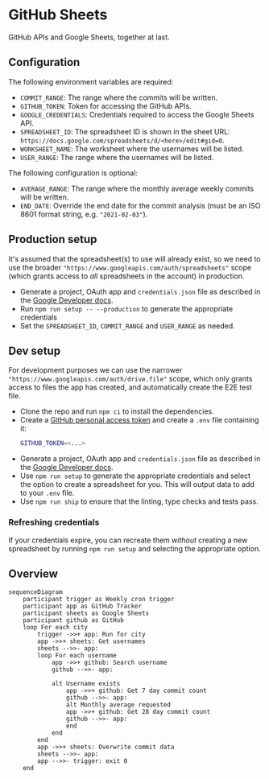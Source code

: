 # GitHub Sheets

GitHub APIs and Google Sheets, together at last.

## Configuration

The following environment variables are required:

- `COMMIT_RANGE`: The range where the commits will be written.
- `GITHUB_TOKEN`: Token for accessing the GitHub APIs.
- `GOOGLE_CREDENTIALS`: Credentials required to access the Google Sheets API.
- `SPREADSHEET_ID`: The spreadsheet ID is shown in the sheet URL: `https://docs.google.com/spreadsheets/d/<here>/edit#gid=0`.
- `WORKSHEET_NAME`: The worksheet where the usernames will be listed.
- `USER_RANGE`: The range where the usernames will be listed.

The following configuration is optional:

- `AVERAGE_RANGE`: The range where the monthly average weekly commits will be written.
- `END_DATE`: Override the end date for the commit analysis (must be an ISO 8601 format string, e.g. `"2021-02-03"`).

## Production setup

It's assumed that the spreadsheet(s) to use will already exist, so we need to use the broader `"https://www.googleapis.com/auth/spreadsheets"` scope (which grants access to _all_ spreadsheets in the account) in production.

- Generate a project, OAuth app and `credentials.json` file as described in the [Google Developer docs].
- Run `npm run setup -- --production` to generate the appropriate credentials
- Set the `SPREADSHEET_ID`, `COMMIT_RANGE` and `USER_RANGE` as needed.

## Dev setup

For development purposes we can use the narrower `"https://www.googleapis.com/auth/drive.file"` scope, which only grants access to files the app has created, and automatically create the E2E test file.

- Clone the repo and run `npm ci` to install the dependencies.
- Create a [GitHub personal access token] and create a `.env` file containing it:
    ```bash
    GITHUB_TOKEN=<...>
    ```
- Generate a project, OAuth app and `credentials.json` file as described in the [Google Developer docs].
- Use `npm run setup` to generate the appropriate credentials and select the option to create a spreadsheet for you. This will output data to add to your `.env` file.
- Use `npm run ship` to ensure that the linting, type checks and tests pass.

### Refreshing credentials

If your credentials expire, you can recreate them _without_ creating a new spreadsheet by running `npm run setup` and selecting the appropriate option.

## Overview

```mermaid
sequenceDiagram
    participant trigger as Weekly cron trigger
    participant app as GitHub Tracker
    participant sheets as Google Sheets
    participant github as GitHub
    loop For each city
        trigger ->>+ app: Run for city
        app ->>+ sheets: Get usernames
        sheets -->>- app: 
        loop For each username
            app ->>+ github: Search username
            github -->>- app: 

            alt Username exists
                app ->>+ github: Get 7 day commit count
                github -->>- app: 
                alt Monthly average requested
                app ->>+ github: Get 28 day commit count
                github -->>- app: 
                end
            end
        end
        app ->>+ sheets: Overwrite commit data
        sheets -->>- app: 
        app -->>- trigger: exit 0
    end
```

[github personal access token]: https://docs.github.com/en/authentication/keeping-your-account-and-data-secure/managing-your-personal-access-tokens#creating-a-personal-access-token-classic
[google developer docs]: https://developers.google.com/sheets/api/quickstart/nodejs#set_up_your_environment
